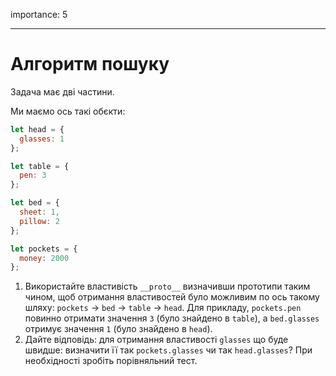 importance: 5

---

# Алгоритм пошуку

Задача має дві частини.

Ми маємо ось такі обєкти:

```js
let head = {
  glasses: 1
};

let table = {
  pen: 3
};

let bed = {
  sheet: 1,
  pillow: 2
};

let pockets = {
  money: 2000
};
```

1. Використайте властивість `__proto__` визначивши прототипи таким чином, щоб отримання властивостей було можливим по ось такому шляху: `pockets` -> `bed` -> `table` -> `head`. Для прикладу, `pockets.pen` повинно отримати значення `3` (було знайдено в `table`), а `bed.glasses` отримує значення `1` (було знайдено в `head`).
2. Дайте відповідь: для отримання властивості `glasses` що буде швидше: визначити її так `pockets.glasses` чи так `head.glasses`? При необхідності зробіть порівняльний тест.
